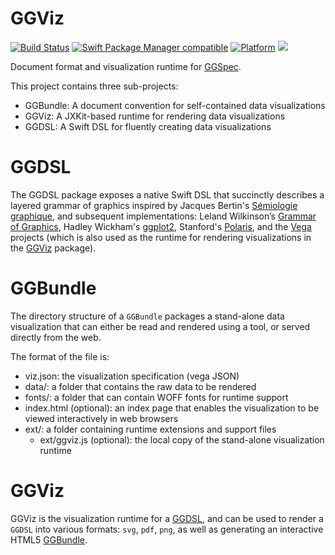 # GGViz

[![Build Status](https://github.com/glimpseio/GGViz/workflows/GGViz%20CI/badge.svg?branch=main)](https://github.com/glimpseio/GGViz/actions)
[![Swift Package Manager compatible](https://img.shields.io/badge/SPM-compatible-brightgreen.svg)](https://github.com/apple/swift-package-manager)
[![Platform](https://img.shields.io/badge/Platforms-macOS%20|%20iOS%20|%20tvOS%20|%20Linux-lightgrey.svg)](https://github.com/glimpseio/GGSpec)
[![](https://tokei.rs/b1/github/glimpseio/GGViz)](https://github.com/glimpseio/GGViz)

Document format and visualization runtime for [GGSpec](https://github.com/glimpseio/GGSpec).

This project contains three sub-projects:

 * GGBundle: A document convention for self-contained data visualizations
 * GGViz: A JXKit-based runtime for rendering data visualizations
 * GGDSL: A Swift DSL for fluently creating data visualizations

# GGDSL

The GGDSL package exposes a native Swift DSL that succinctly describes a layered grammar of graphics inspired by Jacques Bertin's [Sémiologie graphique](https://fr.wikipedia.org/wiki/Sémiologie_graphique), and subsequent implementations: Leland Wilkinson’s [Grammar of Graphics](https://www.springer.com/gp/book/9780387245447), Hadley Wickham's [ggplot2](https://en.wikipedia.org/wiki/Ggplot2), Stanford's [Polaris](http://www.graphics.stanford.edu/projects/polaris/), and the [Vega](https://vega.github.io) projects (which is also used as the runtime for rendering visualizations in the [GGViz](#GGViz) package). 

# GGBundle

The directory structure of a `GGBundle` packages a stand-alone data visualization that can either be read and rendered using a tool, or served directly from the web. 

The format of the file is:

 - viz.json: the visualization specification (vega JSON)
 - data/: a folder that contains the raw data to be rendered
 - fonts/: a folder that can contain WOFF fonts for runtime support
 - index.html (optional): an index page that enables the visualization to be viewed interactively in web browsers
 - ext/: a folder containing runtime extensions and support files
    - ext/ggviz.js (optional): the local copy of the stand-alone visualization runtime


# GGViz

GGViz is the visualization runtime for a [GGDSL](#GGDSL), and can be used to render a `GGDSL` into various formats: `svg`, `pdf`, `png`, as well as generating an interactive HTML5 [GGBundle](#GGBundle).

